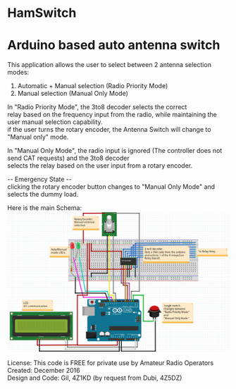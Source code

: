 # HamSwitch
# Arduino based auto antenna switch

This application allows the user to select between 2 antenna selection modes:<br>
1. Automatic + Manual selection (Radio Priority Mode)<br>
2. Manual selection (Manual Only Mode)<br>

In "Radio Priority Mode", the 3to8 decoder selects the correct<br>
relay based on the frequency input from the radio, while maintaining the user manual selection capability.<br>
if the user turns the rotary encoder, the Antenna Switch will change to "Manual only" mode.<br>

In "Manual Only Mode", the radio input is ignored (The controller does not send CAT requests) and the 3to8 decoder<br>
selects the relay based on the user input from a rotary encoder.<br>

-- Emergency State --<br>
clicking the rotary encoder button changes to "Manual Only Mode" and selects the dummy load.<br>

Here is the main Schema:<br>
![Alt text](https://github.com/4Z1KD/HamSwitch/blob/master/Main%20Schema.PNG)

License: This code is FREE for private use by Amateur Radio Operators<br>
Created: December 2016<br>
Design and Code: Gil, 4Z1KD (by request from Dubi, 4Z5DZ)<br>
